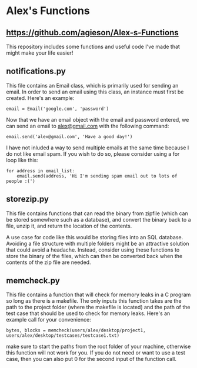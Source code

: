 # Alex's Functions
## https://github.com/agieson/Alex-s-Functions

This repository includes some functions and useful code I've made that might make your life easier!

## notifications.py

This file contains an Email class, which is primarily used for sending an email. In order to send an email using this
class, an instance must first be created. Here's an example:

`email = Email('google.com', 'password')`

Now that we have an email object with the email and password entered, we can send an email to alex@gmail.com with the
following command:

`email.send('alex@gmail.com', 'Have a good day!')`

I have not inluded a way to send multiple emails at the same time because I do not like email spam. If you wish to do
so, please consider using a for loop like this:

```
for address in email_list:
    email.send(address, 'Hi I'm sending spam email out to lots of people :(')
```

## storezip.py

This file contains functions that can read the binary from zipfile (which can be stored somewhere such as a database), 
and convert the binary back to a file, unzip it, and return the location of the contents. 

A use case for code like this would be storing files into an SQL database. Avoiding a file structure with multiple folders
might be an attractive solution that could avoid a headache. Instead, consider using these functions to store the binary
of the files, which can then be converted back when the contents of the zip file are needed. 

## memcheck.py

This file contains a function that will check for memory leaks in a C program so long as there is a makefile. The only
inputs this function takes are the path to the project folder (where the makefile is located) and the path of the test case
that should be used to check for memory leaks. Here's an example call for your convenience:

```
bytes, blocks = memcheck(users/alex/desktop/project1, users/alex/desktop/testcases/testcase1.txt)
```

make sure to start the paths from the root folder of your machine, otherwise this function will not work for you. 
If you do not need or want to use a test case, then you can also put 0 for the second input of the function call. 

